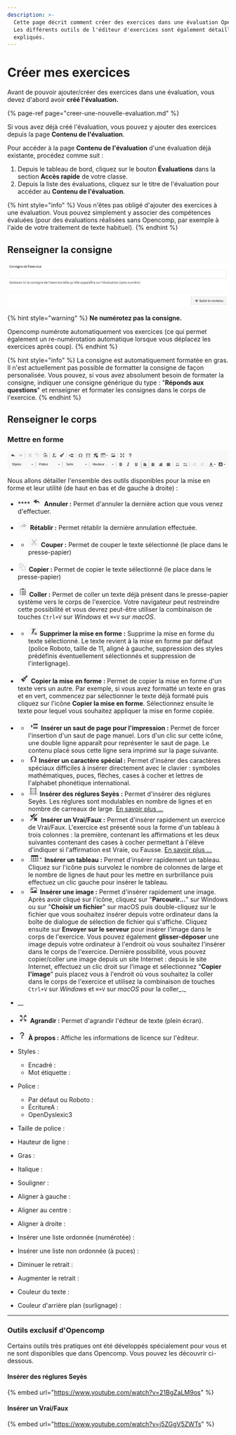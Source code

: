 ```yaml
---
description: >-
  Cette page décrit comment créer des exercices dans une évaluation Opencomp.
  Les différents outils de l'éditeur d'exercices sont également détaillés et
  expliqués.
---
```


# Créer mes exercices

Avant de pouvoir ajouter/créer des exercices dans une évaluation, vous devez d'abord avoir **créé l'évaluation.**

{% page-ref page="creer-une-nouvelle-evaluation.md" %}

Si vous avez déjà créé l'évaluation, vous pouvez y ajouter des exercices depuis la page **Contenu de l'évaluation**.

Pour accéder à la page **Contenu de l'évaluation** d'une évaluation déjà existante, procédez comme suit :

1. Depuis le tableau de bord, cliquez sur le bouton **Évaluations** dans la section **Accès rapide** de votre classe.
2. Depuis la liste des évaluations, cliquez sur le titre de l'évaluation pour accéder au **Contenu de l'évaluation**.

{% hint style="info" %}
Vous n'êtes pas obligé d'ajouter des exercices à une évaluation. Vous pouvez simplement y associer des compétences évaluées \(pour des évaluations réalisées sans Opencomp, par exemple à l'aide de votre traitement de texte habituel\).
{% endhint %}

## Renseigner la consigne

![Renseignez la consigne de votre exercice et cliquez sur &#x2192; Saisir le contenu.](../.gitbook/assets/consigne.png)

{% hint style="warning" %}
**Ne numérotez pas la consigne.**

Opencomp numérote automatiquement vos exercices \(ce qui permet également un re-numérotation automatique lorsque vous déplacez les exercices après coup\).
{% endhint %}

{% hint style="info" %}
La consigne est automatiquement formatée en gras. Il n'est actuellement pas possible de formatter la consigne de façon personalisée. Vous pouvez, si vous avez absolument besoin de formater la consigne, indiquer une consigne générique du type : "**Réponds aux questions**" et renseigner et formater les consignes dans le corps de l'exercice.
{% endhint %}

## Renseigner le corps



### Mettre en forme 

![Barre de mise en forme du corps d&apos;un exercice](../.gitbook/assets/mise-en-forme.png)

Nous allons détailler l'ensemble des outils disponibles pour la mise en forme et leur utilité \(de haut en bas et de gauche à droite\) :

* \*\*\*\*![](../.gitbook/assets/annuler.png) **Annuler :** Permet d'annuler la dernière action que vous venez d'effectuer.
* ![](../.gitbook/assets/retablir.png) **Rétablir :** Permet rétablir la dernière annulation effectuée.
* * ![](../.gitbook/assets/couper.png) **Couper :** Permet de couper le texte sélectionné \(le place dans le presse-papier\)
* ![](../.gitbook/assets/copier.png) **Copier :** Permet de copier le texte sélectionné \(le place dans le presse-papier\)
* ![](../.gitbook/assets/coller.png) **Coller :** Permet de coller un texte déjà présent dans le presse-papier système vers le corps de l'exercice. Votre navigateur peut restreindre cette possibilité et vous devrez peut-être utiliser la combinaison de touches `Ctrl+V` sur _Windows_ et `⌘+V` sur _macOS_.
* * ![](../.gitbook/assets/supprimer-mise-en-forme.png) **Supprimer la mise en forme :** Supprime la mise en forme du texte sélectionné. Le texte revient à la mise en forme par défaut \(police Roboto, taille de 11, aligné à gauche, suppression des styles prédéfinis éventuellement sélectionnés et suppression de l'interlignage\).
* ![](../.gitbook/assets/copier-mise-en-forme.png) **Copier la mise en forme :** Permet de copier la mise en forme d'un texte vers un autre. Par exemple, si vous avez formatté un texte en gras et en vert, commencez par sélectionner le texte déjà formaté puis cliquez sur l'icône **Copier la mise en forme**. Sélectionnez ensuite le texte pour lequel vous souhaitez appliquer la mise en forme copiée.
* * ![](../.gitbook/assets/inserer-saut-de-page.png) **Insérer un saut de page pour l'impression :** Permet de forcer l'insertion d'un saut de page manuel. Lors d'un clic sur cette icône, une double ligne apparaît pour représenter le saut de page. Le contenu placé sous cette ligne sera imprimé sur la page suivante.
* * ![](../.gitbook/assets/inserer-caractere-special.png) **Insérer un caractère spécial :** Permet d'insérer des caractères spéciaux difficiles à insérer directement avec le clavier : symboles mathématiques, puces, flèches, cases à cocher et lettres de l'alphabet phonétique international.
* * ![](../.gitbook/assets/inserer-seyes.png) **Insérer des réglures Seyès :** Permet d'insérer des réglures Seyès. Les réglures sont modulables en nombre de lignes et en nombre de carreaux de large. [En savoir plus ...](creer-mes-exercices.md#inserer-des-reglures-seyes)
* * ![](../.gitbook/assets/inserer-vrai-faux.png) **Insérer un Vrai/Faux :** Permet d'insérer rapidement un exercice de Vrai/Faux. L'exercice est présenté sous la forme d'un tableau à trois colonnes : la première, contenant les affirmations et les deux suivantes contenant des cases à cocher permettant à l'élève d'indiquer si l'affirmation est Vraie, ou Fausse. [En savoir plus ...](creer-mes-exercices.md#inserer-un-vrai-faux)
* * ![](../.gitbook/assets/inserer-tableau.png) **Insérer un tableau :** Permet d'insérer rapidement un tableau. Cliquez sur l'icône puis survolez le nombre de colonnes de large et le nombre de lignes de haut pour les mettre en surbrillance puis effectuez un clic gauche pour insérer le tableau.
* * ![](../.gitbook/assets/inserer-image.png) **Insérer une image :** Permet d'insérer rapidement une image. Après avoir cliqué sur l'icône, cliquez sur "**Parcourir...**" sur Windows ou sur "**Choisir un fichier**" sur macOS puis double-cliquez sur le fichier que vous souhaitez insérer depuis votre ordinateur dans la boîte de dialogue de sélection de fichier qui s'affiche. Cliquez ensuite sur **Envoyer sur le serveur** pour insérer l'image dans le corps de l'exercice. Vous pouvez également **glisser-déposer** une image depuis votre ordinateur à l'endroit où vous souhaitez l'insérer dans le corps de l'exercice. Dernière possibilité, vous pouvez copier/coller une image depuis un site Internet : depuis le site Internet, effectuez un clic droit sur l'image et sélectionnez "**Copier l'image**" puis placez vous à l'endroit où vous souhaitez la coller dans le corps de l'exercice et utilisez la combinaison de touches `Ctrl+V` sur _Windows_ et `⌘+V` sur _macOS_ pour la coller_._
* \_\_
* ![](../.gitbook/assets/agrandir.png) **Agrandir :** Permet d'agrandir l'édteur de texte \(plein écran\).
* ![](../.gitbook/assets/a-propos.png) **À propos :** Affiche les informations de licence sur l'éditeur.



* Styles :
  * Encadré :
  * Mot étiquette :
* Police :
  * Par défaut ou Roboto :
  * ÉcritureA :
  * OpenDyslexic3
* Taille de police :
* Hauteur de ligne :
* Gras :
* Italique :
* Souligner :
* Aligner à gauche :
* Aligner au centre :
* Aligner à droite :
* Insérer une liste ordonnée \(numérotée\) :
* Insérer une liste non ordonnée \(à puces\) :
* Diminuer le retrait :
* Augmenter le retrait :
* Couleur du texte :
* Couleur d'arrière plan \(surlignage\) :
* * * * * * * 
### Outils exclusif d'Opencomp

Certains outils très pratiques ont été développés spécialement pour vous et ne sont disponibles que dans Opencomp. Vous pouvez les découvrir ci-dessous.

#### Insérer des réglures Seyès

{% embed url="https://www.youtube.com/watch?v=21BgZaLM9os" %}

#### Insérer un Vrai/Faux

{% embed url="https://www.youtube.com/watch?v=j5ZGgV5ZWTs" %}



